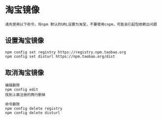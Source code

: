 #  淘宝镜像
    请先使用以下命令，将npm 默认的URL设置为淘宝，不要使用cnpm，可能会引起包依赖出问题

## 设置淘宝镜像
    npm config set registry https://registry.npm.taobao.org
    npm config set disturl https://npm.taobao.org/dist

## 取消淘宝镜像
    编辑删除
    npm config edit 
    找到上面注册的两行删掉

    命令删除
    npm config delete registry
    npm config delete disturl